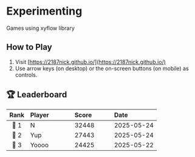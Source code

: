# Experimenting
Games using xyflow library

## How to Play
1. Visit [https://2187nick.github.io/](https://2187nick.github.io/)
2. Use arrow keys (on desktop) or the on-screen buttons (on mobile) as controls.

## 🏆 Leaderboard

| Rank | Player&nbsp;&nbsp;&nbsp;&nbsp;&nbsp;&nbsp;&nbsp;&nbsp;&nbsp;&nbsp;&nbsp;&nbsp; | Score&nbsp;&nbsp;&nbsp;&nbsp;&nbsp;&nbsp;&nbsp;&nbsp;&nbsp;&nbsp; | Date&nbsp;&nbsp;&nbsp;&nbsp;&nbsp;&nbsp;&nbsp;&nbsp;&nbsp;&nbsp;&nbsp;&nbsp;&nbsp;&nbsp; |
|:----:|:-----------------------------|:-----------------|:-----------------------|
| 🥇 1 | N                            | 32448           | 2025-05-24           |
| 🥈 2 | Yup                          | 27443           | 2025-05-24           |
| 🥉 3 | Yoooo                        | 24425           | 2025-05-22           |


